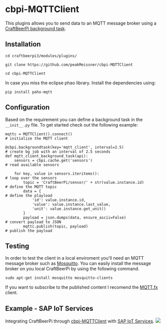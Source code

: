 # cbpi-MQTTClient
This plugins allows you to send data to an MQTT message broker using a [CraftBeerPi background task](https://github.com/Manuel83/craftbeerpi3/wiki/Custom-Background-Task).

## Installation
```
cd craftbeerpi3/modules/plugins/

git clone https://github.com/peakMeissner/cbpi-MQTTClient

cd cbpi-MQTTClient
```
In case you miss the eclipse phao library. Install the dependencies using:
```
pip install paho-mqtt
```

## Configuration
Based on the requirement you can define a background task in the ```__init__.py``` file. To get started check out the following example:
```
mqttc = MQTTClient().connect()                                            # initialize the MQTT client

@cbpi.backgroundtask(key='mqtt_client', interval=2.5)                     # create bg job with an interval of 2.5 seconds 
def mqtt_client_background_task(api):
    sensors = cbpi.cache.get('sensors')                                   # read available sensors

    for key, value in sensors.iteritems():                                # loop over the sensors
        topic = 'CraftBeerPi/sensor/' + str(value.instance.id)            # define the MQTT topic
        data = {                                                          # define the playload
            'id': value.instance.id,
            'value': value.instance.last_value,
            'unit': value.instance.get_unit()
        }
        payload = json.dumps(data, ensure_ascii=False)                    # convert payload to JSON
        mqttc.publish(topic, payload)                                     # publish the payload

```

## Testing
In order to test the client in a local enviroment you'll need an MQTT message broker such as [Mosquitto](https://mosquitto.org/). You can easily install the message broker on you local CraftBeerPi by using the following command. 
```
sudo apt-get install mosquitto mosquitto-clients
```
If you want to subscribe to the published content I recomend the [MQTT.fx](http://www.mqttfx.org/) client.

## Example - SAP IoT Services
Integrating CraftBeerPi through [cbpi-MQTTClient](https://github.com/peakMeissner/cbpi-MQTTClient) with [SAP IoT Services](https://www.sap.com/germany/trends/internet-of-things.html).
![](https://github.com/peakMeissner/cbpi-MQTTClient/blob/master/docs/img/SAP_IoT_Service_MQTT.png)
